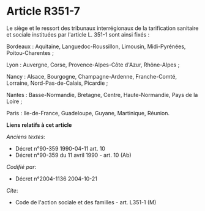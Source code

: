 # Article R351-7

Le siège et le ressort des tribunaux interrégionaux de la tarification sanitaire et sociale instituées par l'article L. 351-1
sont ainsi fixés :

Bordeaux : Aquitaine, Languedoc-Roussillon, Limousin, Midi-Pyrénées, Poitou-Charentes ;

Lyon : Auvergne, Corse, Provence-Alpes-Côte d'Azur, Rhône-Alpes ;

Nancy : Alsace, Bourgogne, Champagne-Ardenne, Franche-Comté, Lorraine, Nord-Pas-de-Calais, Picardie ;

Nantes : Basse-Normandie, Bretagne, Centre, Haute-Normandie, Pays de la Loire ;

Paris : Ile-de-France, Guadeloupe, Guyane, Martinique, Réunion.

**Liens relatifs à cet article**

_Anciens textes_:

  - Décret n°90-359 1990-04-11 art. 10
  - Décret n°90-359 du 11 avril 1990 - art. 10 (Ab)

_Codifié par_:

  - Décret n°2004-1136 2004-10-21

_Cite_:

  - Code de l'action sociale et des familles - art. L351-1 (M)
